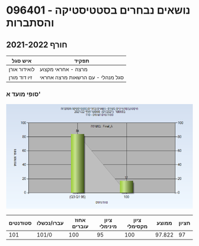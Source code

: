 # 096401 - נושאים נבחרים בסטטיסטיקה והסתברות

## חורף 2021-2022

| איש סגל | תפקיד |
| ---- | ---- |
| לואידור אורן | מרצה - אחראי מקצוע |
| זיו דוד מורן | סגל מנהלי - עם הרשאות מרצה אחראי |

### סופי מועד א'

![202101 Final_A](202101/Final_A.png)

| סטודנטים | עברו/נכשלו | אחוז עוברים | ציון מינימלי | ציון מקסימלי | ממוצע | חציון |
| ---- | ---- | ---- | ---- | ---- | ---- | ---- |
| 101 | 101/0 | 100 | 95 | 100 | 97.822 | 97 |

